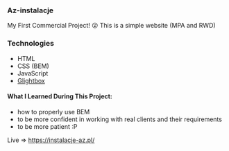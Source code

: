 ### Az-instalacje 

My First Commercial Project! 😮
This is a simple website (MPA and RWD) 

### Technologies 
- HTML
- CSS (BEM)
- JavaScript
- [Glightbox](https://biati-digital.github.io/glightbox/) 

#### What I Learned During This Project:
- how to properly use BEM 
- to be more confident in working with real clients and their requirements
- to be more patient :P 

Live => https://instalacje-az.pl/ 







